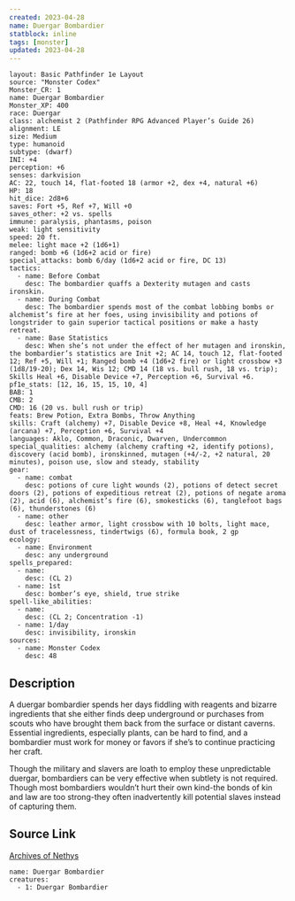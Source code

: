 ```yaml
---
created: 2023-04-28
name: Duergar Bombardier
statblock: inline
tags: [monster]
updated: 2023-04-28
---
```

```statblock
layout: Basic Pathfinder 1e Layout
source: "Monster Codex"
Monster_CR: 1
name: Duergar Bombardier
Monster_XP: 400
race: Duergar
class: alchemist 2 (Pathfinder RPG Advanced Player’s Guide 26)
alignment: LE
size: Medium
type: humanoid
subtype: (dwarf)
INI: +4
perception: +6
senses: darkvision
AC: 22, touch 14, flat-footed 18 (armor +2, dex +4, natural +6)
HP: 18
hit_dice: 2d8+6
saves: Fort +5, Ref +7, Will +0
saves_other: +2 vs. spells
immune: paralysis, phantasms, poison
weak: light sensitivity
speed: 20 ft.
melee: light mace +2 (1d6+1)
ranged: bomb +6 (1d6+2 acid or fire)
special_attacks: bomb 6/day (1d6+2 acid or fire, DC 13)
tactics:
  - name: Before Combat
    desc: The bombardier quaffs a Dexterity mutagen and casts ironskin.
  - name: During Combat
    desc: The bombardier spends most of the combat lobbing bombs or alchemist’s fire at her foes, using invisibility and potions of longstrider to gain superior tactical positions or make a hasty retreat.
  - name: Base Statistics
    desc: When she’s not under the effect of her mutagen and ironskin, the bombardier’s statistics are Init +2; AC 14, touch 12, flat-footed 12; Ref +5, Will +1; Ranged bomb +4 (1d6+2 fire) or light crossbow +3 (1d8/19-20); Dex 14, Wis 12; CMD 14 (18 vs. bull rush, 18 vs. trip); Skills Heal +6, Disable Device +7, Perception +6, Survival +6.
pf1e_stats: [12, 16, 15, 15, 10, 4]
BAB: 1
CMB: 2
CMD: 16 (20 vs. bull rush or trip)
feats: Brew Potion, Extra Bombs, Throw Anything
skills: Craft (alchemy) +7, Disable Device +8, Heal +4, Knowledge (arcana) +7, Perception +6, Survival +4
languages: Aklo, Common, Draconic, Dwarven, Undercommon
special_qualities: alchemy (alchemy crafting +2, identify potions), discovery (acid bomb), ironskinned, mutagen (+4/-2, +2 natural, 20 minutes), poison use, slow and steady, stability
gear:
  - name: combat
    desc: potions of cure light wounds (2), potions of detect secret doors (2), potions of expeditious retreat (2), potions of negate aroma (2), acid (6), alchemist’s fire (6), smokesticks (6), tanglefoot bags (6), thunderstones (6)
  - name: other
    desc: leather armor, light crossbow with 10 bolts, light mace, dust of tracelessness, tindertwigs (6), formula book, 2 gp
ecology:
  - name: Environment
    desc: any underground
spells_prepared:
  - name:
    desc: (CL 2)
  - name: 1st
    desc: bomber’s eye, shield, true strike
spell-like_abilities:
  - name:
    desc: (CL 2; Concentration -1)
  - name: 1/day
    desc: invisibility, ironskin
sources:
  - name: Monster Codex
    desc: 48
```
## Description
A duergar bombardier spends her days fiddling with reagents and bizarre ingredients that she either finds deep underground or purchases from scouts who have brought them back from the surface or distant caverns. Essential ingredients, especially plants, can be hard to find, and a bombardier must work for money or favors if she’s to continue practicing her craft.

 Though the military and slavers are loath to employ these unpredictable duergar, bombardiers can be very effective when subtlety is not required. Though most bombardiers wouldn’t hurt their own kind-the bonds of kin and law are too strong-they often inadvertently kill potential slaves instead of capturing them.
## Source Link
[Archives of Nethys](https://aonprd.com/MonsterDisplay.aspx?ItemName=Duergar%20Bombardier)
```encounter-table
name: Duergar Bombardier
creatures:
  - 1: Duergar Bombardier
```
